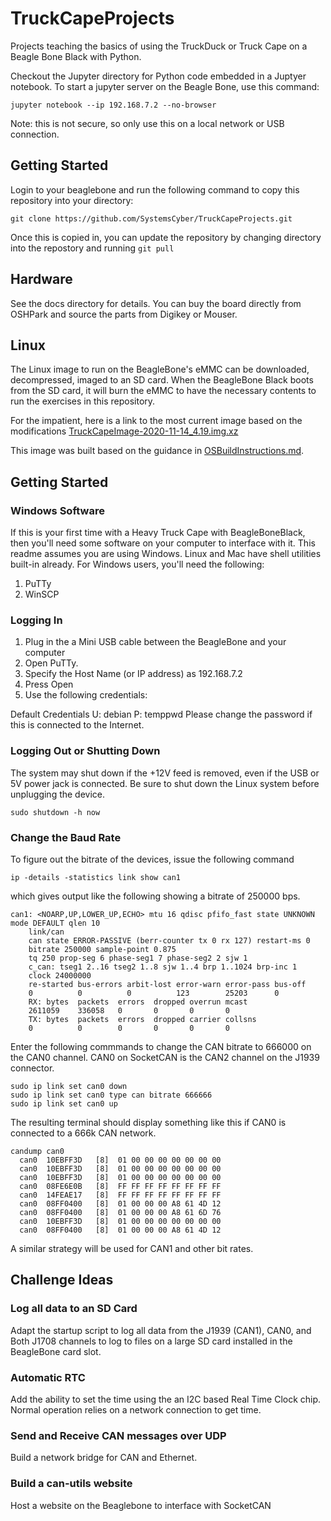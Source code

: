 # TruckCapeProjects
Projects teaching the basics of using the TruckDuck or Truck Cape on a Beagle Bone Black with Python.

Checkout the Jupyter directory for Python code embedded in a Juptyer notebook. To start a jupyter server on the Beagle Bone, use this command:

```
jupyter notebook --ip 192.168.7.2 --no-browser
```

Note: this is not secure, so only use this on a local network or USB connection.

## Getting Started
Login to your beaglebone and run the following command to copy this repository into your directory:

```git clone https://github.com/SystemsCyber/TruckCapeProjects.git```

Once this is copied in, you can update the repository by changing directory into the repostory and running ```git pull```

## Hardware
See the docs directory for details. You can buy the board directly from OSHPark and source the parts from Digikey or Mouser. 

## Linux
The Linux image to run on the BeagleBone's eMMC can be downloaded, decompressed, imaged to an SD card. When the BeagleBone Black boots from the SD card, it will burn the eMMC to have the necessary contents to run the exercises in this repository. 

For the impatient, here is a link to the most current image based on the modifications 
[TruckCapeImage-2020-11-14_4.19.img.xz](https://www.engr.colostate.edu/~jdaily/files/TruckCapeImage-2020-11-14_4.19.img.xz)

This image was built based on the guidance in [OSBuildInstructions.md](OSBuildInstructions.md).

## Getting Started
### Windows Software
If this is your first time with a Heavy Truck Cape with BeagleBoneBlack, then you'll need some software on your computer to interface with it. This readme assumes you are using Windows. Linux and Mac have shell utilities built-in already. For Windows users, you'll need the following:
1. PuTTy
2. WinSCP 

### Logging In
1. Plug in the a Mini USB cable between the BeagleBone and your computer
2. Open PuTTy. 
3. Specify the Host Name (or IP address) as 192.168.7.2
4. Press Open
5. Use the following credentials:

Default Credentials
U: debian P: temppwd
Please change the password if this is connected to the Internet.


### Logging Out or Shutting Down
The system may shut down if the +12V feed is removed, even if the USB or 5V power jack is connected. Be sure to shut down the Linux system before unplugging the device. 

```
sudo shutdown -h now
```

### Change the Baud Rate
To figure out the bitrate of the devices, issue the following command
```
ip -details -statistics link show can1
```
which gives output like the following showing a bitrate of 250000 bps.
```
can1: <NOARP,UP,LOWER_UP,ECHO> mtu 16 qdisc pfifo_fast state UNKNOWN mode DEFAULT qlen 10
    link/can
    can state ERROR-PASSIVE (berr-counter tx 0 rx 127) restart-ms 0
    bitrate 250000 sample-point 0.875
    tq 250 prop-seg 6 phase-seg1 7 phase-seg2 2 sjw 1
    c_can: tseg1 2..16 tseg2 1..8 sjw 1..4 brp 1..1024 brp-inc 1
    clock 24000000
    re-started bus-errors arbit-lost error-warn error-pass bus-off
    0          0          0          123        25203      0
    RX: bytes  packets  errors  dropped overrun mcast
    2611059    336058   0       0       0       0
    TX: bytes  packets  errors  dropped carrier collsns
    0          0        0       0       0       0
```

Enter the following commmands to change the CAN bitrate to 666000 on the CAN0 channel.
CAN0 on SocketCAN is the CAN2 channel on the J1939 connector.
```
sudo ip link set can0 down
sudo ip link set can0 type can bitrate 666666
sudo ip link set can0 up
```
The resulting terminal should display something like this if CAN0 is connected to a 666k CAN network.
```
candump can0
  can0  10EBFF3D   [8]  01 00 00 00 00 00 00 00
  can0  10EBFF3D   [8]  01 00 00 00 00 00 00 00
  can0  10EBFF3D   [8]  01 00 00 00 00 00 00 00
  can0  08FE6E0B   [8]  FF FF FF FF FF FF FF FF
  can0  14FEAE17   [8]  FF FF FF FF FF FF FF FF
  can0  08FF0400   [8]  01 00 00 00 A8 61 4D 12
  can0  08FF0400   [8]  01 00 00 00 A8 61 6D 76
  can0  10EBFF3D   [8]  01 00 00 00 00 00 00 00
  can0  08FF0400   [8]  01 00 00 00 A8 61 4D 12
```

A similar strategy will be used for CAN1 and other bit rates.

## Challenge Ideas
### Log all data to an SD Card
Adapt the startup script to log all data from the J1939 (CAN1), CAN0, and Both J1708 channels to log to files on a large SD card installed in the BeagleBone card slot.

### Automatic RTC
Add the ability to set the time using the an I2C based Real Time Clock chip. Normal operation relies on a network connection to get time.

### Send and Receive CAN messages over UDP
Build a network bridge for CAN and Ethernet. 

### Build a can-utils website
Host a website on the Beaglebone to interface with SocketCAN

